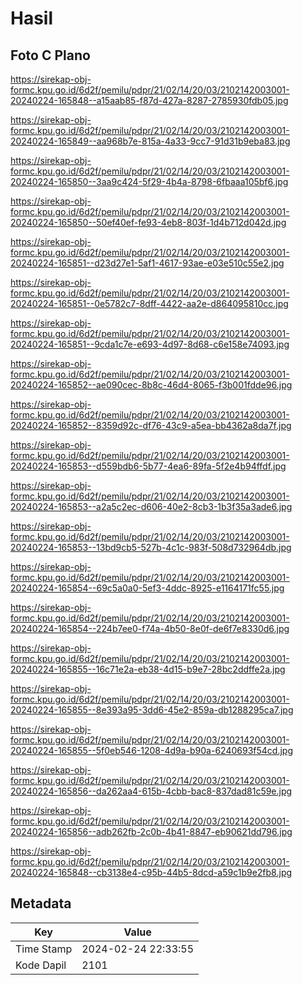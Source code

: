 # Hasil

## Foto C Plano

https://sirekap-obj-formc.kpu.go.id/6d2f/pemilu/pdpr/21/02/14/20/03/2102142003001-20240224-165848--a15aab85-f87d-427a-8287-2785930fdb05.jpg

https://sirekap-obj-formc.kpu.go.id/6d2f/pemilu/pdpr/21/02/14/20/03/2102142003001-20240224-165849--aa968b7e-815a-4a33-9cc7-91d31b9eba83.jpg

https://sirekap-obj-formc.kpu.go.id/6d2f/pemilu/pdpr/21/02/14/20/03/2102142003001-20240224-165850--3aa9c424-5f29-4b4a-8798-6fbaaa105bf6.jpg

https://sirekap-obj-formc.kpu.go.id/6d2f/pemilu/pdpr/21/02/14/20/03/2102142003001-20240224-165850--50ef40ef-fe93-4eb8-803f-1d4b712d042d.jpg

https://sirekap-obj-formc.kpu.go.id/6d2f/pemilu/pdpr/21/02/14/20/03/2102142003001-20240224-165851--d23d27e1-5af1-4617-93ae-e03e510c55e2.jpg

https://sirekap-obj-formc.kpu.go.id/6d2f/pemilu/pdpr/21/02/14/20/03/2102142003001-20240224-165851--0e5782c7-8dff-4422-aa2e-d864095810cc.jpg

https://sirekap-obj-formc.kpu.go.id/6d2f/pemilu/pdpr/21/02/14/20/03/2102142003001-20240224-165851--9cda1c7e-e693-4d97-8d68-c6e158e74093.jpg

https://sirekap-obj-formc.kpu.go.id/6d2f/pemilu/pdpr/21/02/14/20/03/2102142003001-20240224-165852--ae090cec-8b8c-46d4-8065-f3b001fdde96.jpg

https://sirekap-obj-formc.kpu.go.id/6d2f/pemilu/pdpr/21/02/14/20/03/2102142003001-20240224-165852--8359d92c-df76-43c9-a5ea-bb4362a8da7f.jpg

https://sirekap-obj-formc.kpu.go.id/6d2f/pemilu/pdpr/21/02/14/20/03/2102142003001-20240224-165853--d559bdb6-5b77-4ea6-89fa-5f2e4b94ffdf.jpg

https://sirekap-obj-formc.kpu.go.id/6d2f/pemilu/pdpr/21/02/14/20/03/2102142003001-20240224-165853--a2a5c2ec-d606-40e2-8cb3-1b3f35a3ade6.jpg

https://sirekap-obj-formc.kpu.go.id/6d2f/pemilu/pdpr/21/02/14/20/03/2102142003001-20240224-165853--13bd9cb5-527b-4c1c-983f-508d732964db.jpg

https://sirekap-obj-formc.kpu.go.id/6d2f/pemilu/pdpr/21/02/14/20/03/2102142003001-20240224-165854--69c5a0a0-5ef3-4ddc-8925-e1164171fc55.jpg

https://sirekap-obj-formc.kpu.go.id/6d2f/pemilu/pdpr/21/02/14/20/03/2102142003001-20240224-165854--224b7ee0-f74a-4b50-8e0f-de6f7e8330d6.jpg

https://sirekap-obj-formc.kpu.go.id/6d2f/pemilu/pdpr/21/02/14/20/03/2102142003001-20240224-165855--16c71e2a-eb38-4d15-b9e7-28bc2ddffe2a.jpg

https://sirekap-obj-formc.kpu.go.id/6d2f/pemilu/pdpr/21/02/14/20/03/2102142003001-20240224-165855--8e393a95-3dd6-45e2-859a-db1288295ca7.jpg

https://sirekap-obj-formc.kpu.go.id/6d2f/pemilu/pdpr/21/02/14/20/03/2102142003001-20240224-165855--5f0eb546-1208-4d9a-b90a-6240693f54cd.jpg

https://sirekap-obj-formc.kpu.go.id/6d2f/pemilu/pdpr/21/02/14/20/03/2102142003001-20240224-165856--da262aa4-615b-4cbb-bac8-837dad81c59e.jpg

https://sirekap-obj-formc.kpu.go.id/6d2f/pemilu/pdpr/21/02/14/20/03/2102142003001-20240224-165856--adb262fb-2c0b-4b41-8847-eb90621dd796.jpg

https://sirekap-obj-formc.kpu.go.id/6d2f/pemilu/pdpr/21/02/14/20/03/2102142003001-20240224-165848--cb3138e4-c95b-44b5-8dcd-a59c1b9e2fb8.jpg


## Metadata

| Key        | Value               |
| ---------- | ------------------- |
| Time Stamp | 2024-02-24 22:33:55 |
| Kode Dapil | 2101                |




